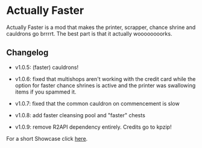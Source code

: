 # Actually Faster

Actually Faster is a mod that makes the printer, scrapper, chance shrine and cauldrons go brrrrt. The best part is that it actually woooooooorks.

## Changelog
- v1.0.5: (faster) cauldrons!

- v1.0.6: fixed that multishops aren't working with the credit card while the option for faster chance shrines is active and the printer was swallowing items if you spammed it.

- v1.0.7: fixed that the common cauldron on commencement is slow

- v1.0.8: add faster cleansing pool and "faster" chests

- v1.0.9: remove R2API dependency entirely. Credits go to kpzip!

For a short Showcase click [here](https://youtu.be/vuJa0uxHccQ).
